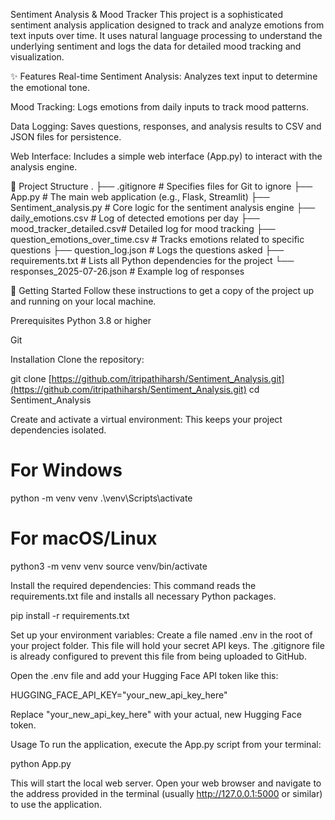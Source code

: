 Sentiment Analysis & Mood Tracker
This project is a sophisticated sentiment analysis application designed to track and analyze emotions from text inputs over time. It uses natural language processing to understand the underlying sentiment and logs the data for detailed mood tracking and visualization.

✨ Features
Real-time Sentiment Analysis: Analyzes text input to determine the emotional tone.

Mood Tracking: Logs emotions from daily inputs to track mood patterns.

Data Logging: Saves questions, responses, and analysis results to CSV and JSON files for persistence.

Web Interface: Includes a simple web interface (App.py) to interact with the analysis engine.

📂 Project Structure
.
├── .gitignore               # Specifies files for Git to ignore
├── App.py                   # The main web application (e.g., Flask, Streamlit)
├── Sentiment_analysis.py    # Core logic for the sentiment analysis engine
├── daily_emotions.csv       # Log of detected emotions per day
├── mood_tracker_detailed.csv# Detailed log for mood tracking
├── question_emotions_over_time.csv # Tracks emotions related to specific questions
├── question_log.json        # Logs the questions asked
├── requirements.txt         # Lists all Python dependencies for the project
└── responses_2025-07-26.json # Example log of responses

🚀 Getting Started
Follow these instructions to get a copy of the project up and running on your local machine.

Prerequisites
Python 3.8 or higher

Git

Installation
Clone the repository:

git clone [https://github.com/itripathiharsh/Sentiment_Analysis.git](https://github.com/itripathiharsh/Sentiment_Analysis.git)
cd Sentiment_Analysis

Create and activate a virtual environment:
This keeps your project dependencies isolated.

# For Windows
python -m venv venv
.\venv\Scripts\activate

# For macOS/Linux
python3 -m venv venv
source venv/bin/activate

Install the required dependencies:
This command reads the requirements.txt file and installs all necessary Python packages.

pip install -r requirements.txt

Set up your environment variables:
Create a file named .env in the root of your project folder. This file will hold your secret API keys. The .gitignore file is already configured to prevent this file from being uploaded to GitHub.

Open the .env file and add your Hugging Face API token like this:

HUGGING_FACE_API_KEY="your_new_api_key_here"

Replace "your_new_api_key_here" with your actual, new Hugging Face token.

Usage
To run the application, execute the App.py script from your terminal:

python App.py

This will start the local web server. Open your web browser and navigate to the address provided in the terminal (usually http://127.0.0.1:5000 or similar) to use the application.

